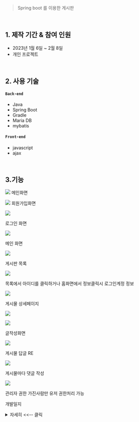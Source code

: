 
>Spring boot 를 이용한 게시판  
  

</br>

## 1. 제작 기간 & 참여 인원
- 2023년 1월 6일 ~ 2월 8일
- 개인 프로젝트

</br>

## 2. 사용 기술
#### `Back-end`
  - Java 
  - Spring Boot 
  - Gradle
  - Maria DB
  - mybatis
  
#### `Front-end`
  - javascript
  - ajax
  
</br>

## 3.기능
![](https://user-images.githubusercontent.com/116094359/235332999-cb6160f6-e9df-43c3-9688-1da73fe4663e.png)
메인화면 

![](https://user-images.githubusercontent.com/116094359/235333025-3f188842-1f95-41ca-9b0d-b98bfbd92218.png)
회원가입화면 

![](https://user-images.githubusercontent.com/116094359/235333052-a6410b98-8468-438f-80e8-8141bad5d3f3.png)

로그인 화면

![](https://user-images.githubusercontent.com/116094359/235352245-6f2d728e-d078-4287-9489-84d987daaeff.png)

메인 화면 

![](https://user-images.githubusercontent.com/116094359/235352290-8771c260-e79c-4498-b6d3-f805a0e968b2.png)

게시판 목록 

![](https://user-images.githubusercontent.com/116094359/235352332-c04c16cc-7404-421f-a7fe-e6c77f2fb2fa.png)

목록에서 아이디를 클릭하거나 홈화면에서 정보클릭시 로그인계정 정보 

![](https://user-images.githubusercontent.com/116094359/235352382-72b27ed5-2aca-4f63-b4d8-0303e098ed82.png)

게시물 상세페이지 

![](https://user-images.githubusercontent.com/116094359/235352408-5debdad6-4cf2-4a0b-820e-65ce215e706a.png)

![](https://user-images.githubusercontent.com/116094359/235352443-0f6698d7-eeae-4d9f-aa9a-e916946f46eb.png)

글작성화면 

![](https://user-images.githubusercontent.com/116094359/235352495-cbbea54c-129a-4183-8500-267890b98e19.png)

게시물 답글 RE 

![](https://user-images.githubusercontent.com/116094359/235352566-72048053-a9af-4ac6-bd4b-d5bdf2a43db4.png)

게시물마다 댓글 작성 

![](https://user-images.githubusercontent.com/116094359/235352575-0da420e6-d1cf-46fa-a92b-21d46d1baa27.png)

관리자 권한 가진사람만 유저 권한처리 가능 




개발일지
<details> 
    <summary>자세히 <<-- 클릭 </summary>


DispatcherServlet 는 FrontController 라고도 불리며 모든 컨트롤러는 DispatcherServlet을 통해 호출됨

톰캣 시작시 dispatcherServlet init() 호출

톰캣 종료시 dispathcerServlet destroy() 호출

요청 시 service()를 통해 dopost 나 doget 이 호출 됨

ModelAndView 는 request setattribute 를 내부적으로 사용, view String 경로 저장

HandlerMapping 요청 uri 에 매핑된 controller 반환

HandlerAdapter 를 이용하여 컨트롤러를 실행

호출된 Controller 에서 Service 와 Dao를 사용하여 Vo에 데이터 저장 후 ModelAndView 에 내장된 request 에 setAttribute 함.

리턴받은 ModelAndView 의 View 정보를 ViewResolver 에 넘겨 주면 jsp 로 포워딩이나 리다이렉트가 실행 됨

요청에 Filter 적용


-- 검색-- 후 개념 이해 

dispatcherservlet

dependency injection

solid pattern

component, service, mapper 어노테이션 학습

configuration, bean 어노테이션 학습

mybatis를 사용하는 이유

aop filter interceptor

sprint security





 
 

1.스프링 이점 살려서 코딩 

2.중복코드 메소드로 정리하기 

3.예외처리 (view에서 warning 알림뜨게만들기 ) 

4.기존 서블릿에서만든거 다시 만들기 

-board list 

ㄴ수정,삭제,목록 완료 01/19

ㄴ답글 진행중 01/20 완료 

-userList 완료 01/18

ㄴuserpagination 완료 

ㄴ회원수정,가입,삭제,조회,권한처리 완료 (01/18 완료 //페이지접근권한 및 warning메세지  마지막에 )
 
 -comment 01/26 완료
 
 ㄴ 댓글 수정삭제작성대댓글 완료 
 
 -파일업로드  0202 완료 ( 다중업로드까지)
 
 -mybatis as 부분 result로 다 매칭해서 바꾸기 02/02 read 부분만 완료 list 목록은 나중에 더 찾아보기  
 
 ㄴ board read 부분만 파일매칭으로 완료 (02/02)
 
 ㄴboard 에서 comment list join으로  1대 다 resultMap 사용?    
 

-login 세션값(username) 받아서 오른쪽위에 계속 띄우기 

 ㄴusername 클릭하면 사용자정보 화면 띄우기  -- 완료 
 ㄴhome 화면은 따로 리스트마다 detail 마다 버튼 넣기 --완료 
 
- 권한처리 warning 버튼 팝업 ? 

- 수정, 답글 파일업로드 구현 ?  생각좀더해보고 


// 재로그인 하지 않고 권한 업데이트 하는 법

Authentication auth = SecurityContextHolder.getContext().getAuthentication();

List<GrantedAuthority> updatedAuthorities = new ArrayList<>(auth.getAuthorities());

Authentication newAuth = new UsernamePasswordAuthenticationToken(auth.getPrincipal(), auth.getCredentials(), updatedAuthorities);

 SecurityContextHolder.getContext().setAuthentication(newAuth);


</details>